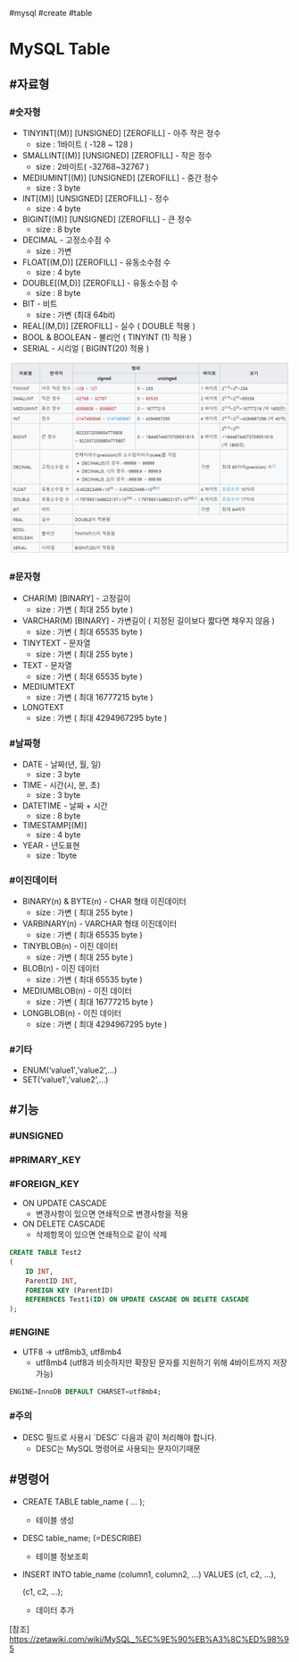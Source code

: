\#mysql #create #table

# MySQL Table

## #자료형

### #숫자형

- TINYINT[(M)] [UNSIGNED] [ZEROFILL] - 아주 작은 정수
  - size : 1바이트 ( -128 ~ 128 )
- SMALLINT[(M)] [UNSIGNED] [ZEROFILL] - 작은 정수
  - size : 2바이트( -32768~32767 )
- MEDIUMINT[(M)] [UNSIGNED] [ZEROFILL] - 중간 정수
  - size : 3 byte
- INT[(M)] [UNSIGNED] [ZEROFILL] - 정수
  - size : 4 byte
- BIGINT[(M)] [UNSIGNED] [ZEROFILL] - 큰 정수
  - size : 8 byte
- DECIMAL - 고정소수점 수
  - size : 가변
- FLOAT[(M,D)] [ZEROFILL] - 유동소수점 수
  - size : 4 byte 
- DOUBLE[(M,D)] [ZEROFILL] - 유동소수점 수
  - size : 8 byte
- BIT - 비트
  - size : 가변 (최대 64bit)
- REAL[(M,D)] [ZEROFILL] - 실수 ( DOUBLE 적용 )
- BOOL & BOOLEAN - 불리언 ( TINYINT (1) 적용 )
- SERIAL - 시리얼 ( BIGINT(20) 적용 )

![1554861323827](1554861323827.png)

### #문자형

- CHAR(M) [BINARY] - 고정길이
  - size : 가변 ( 최대 255 byte )
- VARCHAR(M) [BINARY] - 가변길이 ( 지정된 길이보다 짧다면 채우지 않음 )
  - size : 가변 ( 최대 65535 byte )
- TINYTEXT - 문자열
  - size : 가변 ( 최대 255 byte ) 
- TEXT - 문자열
  - size : 가변 ( 최대 65535 byte )
- MEDIUMTEXT
  - size : 가변 ( 최대 16777215 byte )
- LONGTEXT
  - size : 가변 ( 최대 4294967295 byte )

### #날짜형

- DATE - 날짜(년, 월, 일)
  - size : 3 byte
- TIME - 시간(시, 분, 초)
  - size : 3 byte
- DATETIME - 날짜 + 시간
  - size : 8 byte
- TIMESTAMP[(M)] 
  - size : 4 byte
- YEAR - 년도표현
  - size : 1byte

### #이진데이터

- BINARY(n) & BYTE(n) - CHAR 형태 이진데이터
  - size : 가변 ( 최대 255 byte ) 
- VARBINARY(n) - VARCHAR 형태 이진데이터
  - size : 가변 ( 최대 65535 byte ) 
- TINYBLOB(n) - 이진 데이터
  - size : 가변 ( 최대 255 byte ) 
- BLOB(n) - 이진 데이터
  - size : 가변 ( 최대 65535 byte )
- MEDIUMBLOB(n) - 이진 데이터
  - size : 가변 ( 최대 16777215 byte )
- LONGBLOB(n) - 이진 데이터
  - size : 가변 ( 최대 4294967295 byte )

### #기타

- ENUM(‘value1′,’value2’,…)
- SET(‘value1′,’value2’,…)



## #기능

### #UNSIGNED



### #PRIMARY_KEY



### #FOREIGN_KEY

- ON UPDATE CASCADE
  - 변경사항이 있으면 연쇄적으로 변경사항을 적용
- ON DELETE CASCADE
  - 삭제항목이 있으면 연쇄적으로 같이 삭제

```sql
CREATE TABLE Test2
(
    ID INT,
    ParentID INT,
    FOREIGN KEY (ParentID)
    REFERENCES Test1(ID) ON UPDATE CASCADE ON DELETE CASCADE
);
```



### #ENGINE

- UTF8 -> utf8mb3, utf8mb4
  - utf8mb4 (utf8과 비슷하지만 확장된 문자를 지원하기 위해 4바이트까지 저장가능)

```sql
ENGINE=InnoDB DEFAULT CHARSET=utf8mb4;
```



### #주의

- DESC 필드로 사용시 \`DESC\` 다음과 같이 처리해야 합니다.
  - DESC는 MySQL 명령어로 사용되는 문자이기때문





## #명령어

- CREATE TABLE table_name ( ... );

  - 테이블 생성

- DESC table_name; (=DESCRIBE)

  - 테이블 정보조회

- INSERT INTO table_name (column1, column2, ...) VALUES
  (c1, c2, ...),

  (c1, c2, ...);

  - 데이터 추가

  



[참조] https://zetawiki.com/wiki/MySQL_%EC%9E%90%EB%A3%8C%ED%98%95